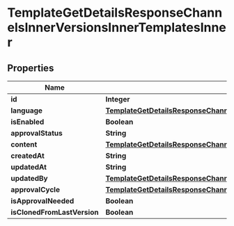 

# TemplateGetDetailsResponseChannelsInnerVersionsInnerTemplatesInner


## Properties

| Name | Type | Description | Notes |
|------------ | ------------- | ------------- | -------------|
|**id** | **Integer** |  |  [optional] |
|**language** | [**TemplateGetDetailsResponseChannelsInnerVersionsInnerTemplatesInnerLanguage**](TemplateGetDetailsResponseChannelsInnerVersionsInnerTemplatesInnerLanguage.md) |  |  [optional] |
|**isEnabled** | **Boolean** |  |  [optional] |
|**approvalStatus** | **String** |  |  [optional] |
|**content** | [**TemplateGetDetailsResponseChannelsInnerVersionsInnerTemplatesInnerContent**](TemplateGetDetailsResponseChannelsInnerVersionsInnerTemplatesInnerContent.md) |  |  [optional] |
|**createdAt** | **String** |  |  [optional] |
|**updatedAt** | **String** |  |  [optional] |
|**updatedBy** | [**TemplateGetDetailsResponseChannelsInnerVersionsInnerTemplatesInnerUpdatedBy**](TemplateGetDetailsResponseChannelsInnerVersionsInnerTemplatesInnerUpdatedBy.md) |  |  [optional] |
|**approvalCycle** | [**TemplateGetDetailsResponseChannelsInnerVersionsInnerTemplatesInnerApprovalCycle**](TemplateGetDetailsResponseChannelsInnerVersionsInnerTemplatesInnerApprovalCycle.md) |  |  [optional] |
|**isApprovalNeeded** | **Boolean** |  |  [optional] |
|**isClonedFromLastVersion** | **Boolean** |  |  [optional] |



